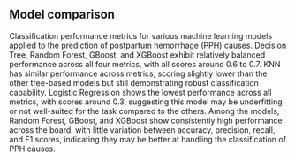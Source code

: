 
## Model comparison 
Classification performance metrics for various machine learning models applied to the prediction of postpartum hemorrhage (PPH) causes. Decision Tree, Random Forest, GBoost, and XGBoost exhibit relatively balanced performance across all four metrics, with all scores around 0.6 to 0.7. 
KNN has similar performance across metrics, scoring slightly lower than the other tree-based models but still demonstrating robust classification capability. Logistic Regression shows the lowest performance across all metrics, with scores around 0.3, suggesting this model may be underfitting or not well-suited for the task compared to the others. Among the models, Random Forest, GBoost, and XGBoost show consistently high performance across the board, with little variation between accuracy, precision, recall, and F1 scores, indicating they may be better at handling the classification of PPH causes.



